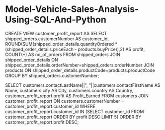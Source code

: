 # Model-Vehicle-Sales-Analysis-Using-SQL-And-Python

CREATE VIEW customer_profit_report AS
SELECT shipped_orders.customerNumber AS customer_id,
       ROUND(SUM(shipped_order_details.quantityOrdered * (shipped_order_details.priceEach - products.buyPrice)),2) AS profit,
       COUNT(*) AS no_of_orders
  FROM shipped_orders
  JOIN shipped_order_details
    ON shipped_order_details.orderNumber=shipped_orders.orderNumber
  JOIN products
    ON shipped_order_details.productCode=products.productCode
 GROUP BY shipped_orders.customerNumber;

SELECT customers.contactLastName||", "||customers.contactFirstName AS Name,
       customers.city AS City,
       customers.country AS Country,
       customer_profit_report.profit AS Profit_Earned
  FROM customers
  JOIN customer_profit_report
    ON customers.customerNumber = customer_profit_report.customer_id
 WHERE customer_profit_report.customer_id IN (SELECT customer_id
                                                FROM customer_profit_report
                                               ORDER BY profit DESC
                                               LIMIT 5)
 ORDER BY customer_profit_report.profit DESC;
